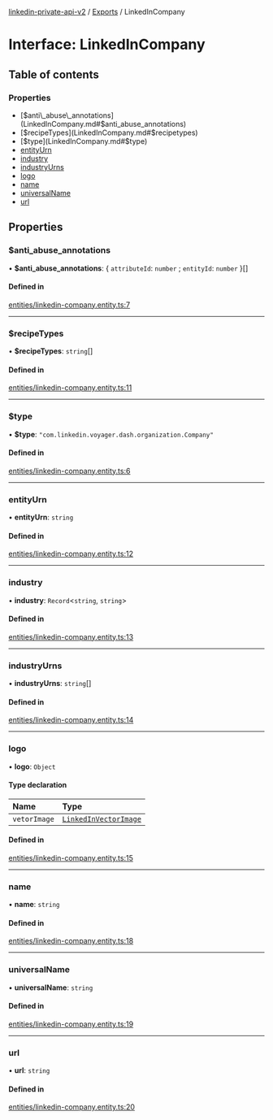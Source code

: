 [linkedin-private-api-v2](../README.md) / [Exports](../modules.md) / LinkedInCompany

# Interface: LinkedInCompany

## Table of contents

### Properties

- [$anti\_abuse\_annotations](LinkedInCompany.md#$anti_abuse_annotations)
- [$recipeTypes](LinkedInCompany.md#$recipetypes)
- [$type](LinkedInCompany.md#$type)
- [entityUrn](LinkedInCompany.md#entityurn)
- [industry](LinkedInCompany.md#industry)
- [industryUrns](LinkedInCompany.md#industryurns)
- [logo](LinkedInCompany.md#logo)
- [name](LinkedInCompany.md#name)
- [universalName](LinkedInCompany.md#universalname)
- [url](LinkedInCompany.md#url)

## Properties

### $anti\_abuse\_annotations

• **$anti\_abuse\_annotations**: { `attributeId`: `number` ; `entityId`: `number`  }[]

#### Defined in

[entities/linkedin-company.entity.ts:7](https://github.com/akash-gupt/linkedin-private-api/blob/db337d2/src/entities/linkedin-company.entity.ts#L7)

___

### $recipeTypes

• **$recipeTypes**: `string`[]

#### Defined in

[entities/linkedin-company.entity.ts:11](https://github.com/akash-gupt/linkedin-private-api/blob/db337d2/src/entities/linkedin-company.entity.ts#L11)

___

### $type

• **$type**: ``"com.linkedin.voyager.dash.organization.Company"``

#### Defined in

[entities/linkedin-company.entity.ts:6](https://github.com/akash-gupt/linkedin-private-api/blob/db337d2/src/entities/linkedin-company.entity.ts#L6)

___

### entityUrn

• **entityUrn**: `string`

#### Defined in

[entities/linkedin-company.entity.ts:12](https://github.com/akash-gupt/linkedin-private-api/blob/db337d2/src/entities/linkedin-company.entity.ts#L12)

___

### industry

• **industry**: `Record`<`string`, `string`\>

#### Defined in

[entities/linkedin-company.entity.ts:13](https://github.com/akash-gupt/linkedin-private-api/blob/db337d2/src/entities/linkedin-company.entity.ts#L13)

___

### industryUrns

• **industryUrns**: `string`[]

#### Defined in

[entities/linkedin-company.entity.ts:14](https://github.com/akash-gupt/linkedin-private-api/blob/db337d2/src/entities/linkedin-company.entity.ts#L14)

___

### logo

• **logo**: `Object`

#### Type declaration

| Name | Type |
| :------ | :------ |
| `vetorImage` | [`LinkedInVectorImage`](LinkedInVectorImage.md) |

#### Defined in

[entities/linkedin-company.entity.ts:15](https://github.com/akash-gupt/linkedin-private-api/blob/db337d2/src/entities/linkedin-company.entity.ts#L15)

___

### name

• **name**: `string`

#### Defined in

[entities/linkedin-company.entity.ts:18](https://github.com/akash-gupt/linkedin-private-api/blob/db337d2/src/entities/linkedin-company.entity.ts#L18)

___

### universalName

• **universalName**: `string`

#### Defined in

[entities/linkedin-company.entity.ts:19](https://github.com/akash-gupt/linkedin-private-api/blob/db337d2/src/entities/linkedin-company.entity.ts#L19)

___

### url

• **url**: `string`

#### Defined in

[entities/linkedin-company.entity.ts:20](https://github.com/akash-gupt/linkedin-private-api/blob/db337d2/src/entities/linkedin-company.entity.ts#L20)
